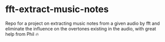 # fft-extract-music-notes
Repo for a project on extracting music notes from a given audio by fft and eliminate the influence on the overtones existing in the audio, with great help from Phil :fire:
